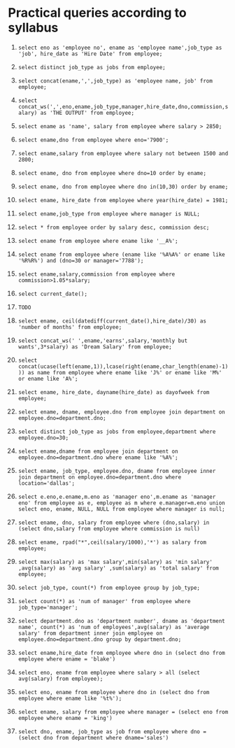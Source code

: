 # Practical queries according to syllabus

1. ```select eno as 'employee no', ename as 'employee name',job_type as 'job', hire_date as 'Hire Date' from employee;```

2. ```select distinct job_type as jobs from employee;```

3. ```select concat(ename,',',job_type) as 'employee name, job' from employee;```

4. ```select concat_ws(',',eno,ename,job_type,manager,hire_date,dno,commission,salary) as 'THE OUTPUT' from employee;```

5. ```select ename as 'name', salary from employee where salary > 2850;```

6. ```select ename,dno from employee where eno='7900';```

7. ```select ename,salary from employee where salary not between 1500 and 2800;```

8. ```select ename, dno from employee where dno=10 order by ename;```

9. ```select ename, dno from employee where dno in(10,30) order by ename;```

10. ```select ename, hire_date from employee where year(hire_date) = 1981;```

11. ```select ename,job_type from employee where manager is NULL;```

12. ```select * from employee order by salary desc, commission desc;```

13. ```select ename from employee where ename like '__A%';```

14. ```select ename from employee where (ename like '%A%A%' or ename like '%R%R%') and (dno=30 or manager='7788');```

15. ```select ename,salary,commission from employee where commission>1.05*salary;```

16. ```select current_date();```

17. ```TODO```

18. ```select ename, ceil(datediff(current_date(),hire_date)/30) as 'number of months' from employee;```

19. ```select concat_ws(' ',ename,'earns',salary,'monthly but wants',3*salary) as 'Dream Salary' from employee;```

20. ```select concat(ucase(left(ename,1)),lcase(right(ename,char_length(ename)-1))) as name from employee where ename like 'J%' or ename like 'M%' or ename like 'A%';```

21. ```select ename, hire_date, dayname(hire_date) as dayofweek from employee;```

22. ```select ename, dname, employee.dno from employee join department on employee.dno=department.dno;```

23. ```select distinct job_type as jobs from employee,department where employee.dno=30;```

24. ```select ename,dname from employee join department on employee.dno=department.dno where ename like '%A%';```

25. ```select ename, job_type, employee.dno, dname from employee inner join department on employee.dno=department.dno where location='dallas';```

26. ```select e.eno,e.ename,m.eno as 'manager eno',m.ename as 'manager eno' from employee as e, employee as m where e.manager=m.eno union select eno, ename, NULL, NULL from employee where manager is null;```

27. ```select ename, dno, salary from employee where (dno,salary) in (select dno,salary from employee where commission is null)```

28. ```select ename, rpad("*",ceil(salary/1000),'*') as salary from employee;```

29. ```select max(salary) as 'max salary',min(salary) as 'min salary' ,avg(salary) as 'avg salary' ,sum(salary) as 'total salary' from employee;```

30. ```select job_type, count(*) from employee group by job_type;```

31. ```select count(*) as 'num of manager' from employee where job_type='manager';```

32. ```select department.dno as 'department number', dname as 'department name', count(*) as 'num of employees',avg(salary) as 'average salary' from department inner join employee on employee.dno=department.dno group by department.dno;```

33. ```select ename,hire_date from employee where dno in (select dno from employee where ename = 'blake')```

34. ```select eno, ename from employee where salary > all (select avg(salary) from employee);```

35. ```select eno, ename from employee where dno in (select dno from employee where ename like '%t%'); ```

36. ```select ename, salary from employee where manager = (select eno from employee where ename = 'king')```

37. ```select dno, ename, job_type as job from employee where dno = (select dno from department where dname='sales')```
